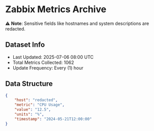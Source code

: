 # Zabbix Metrics Archive

⚠️ **Note**: Sensitive fields like hostnames and system descriptions are redacted.

## Dataset Info
- Last Updated: 2025-07-06 08:00 UTC
- Total Metrics Collected: 1062
- Update Frequency: Every (1) hour

## Data Structure
```json
{
    "host": "redacted",
    "metric": "CPU Usage",
    "value": "12.5",
    "units": "%",
    "timestamp": "2024-05-21T12:00:00"
}
```

